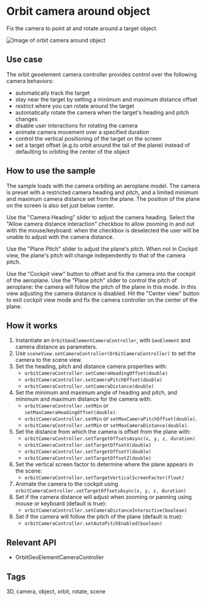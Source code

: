 # Orbit camera around object

Fix the camera to point at and rotate around a target object.

![Image of orbit camera around object](OrbitCameraAroundObject.png)

## Use case

The orbit geoelement camera controller provides control over the following camera behaviors:

*   automatically track the target
*   stay near the target by setting a minimum and maximum distance offset
*   restrict where you can rotate around the target
*   automatically rotate the camera when the target's heading and pitch changes
*   disable user interactions for rotating the camera
*   animate camera movement over a specified duration
*   control the vertical positioning of the target on the screen
*   set a target offset (e.g.to orbit around the tail of the plane) instead of defaulting to orbiting the center of the object

## How to use the sample

The sample loads with the camera orbiting an aeroplane model. The camera is preset with a restricted camera heading and pitch, and a limited minimum and maximum camera distance set from the plane. The position of the plane on the screen is also set just below center.

Use the "Camera Heading" slider to adjust the camera heading. Select the "Allow camera distance interaction" checkbox to allow zooming in and out with the mouse/keyboard: when the checkbox is deselected the user will be unable to adjust with the camera distance.

Use the "Plane Pitch" slider to adjust the plane's pitch. When not in Cockpit view, the plane's pitch will change independently to that of the camera pitch.

Use the "Cockpit view" button to offset and fix the camera into the cockpit of the aeroplane. Use the "Plane pitch" slider to control the pitch of aeroplane: the camera will follow the pitch of the plane in this mode. In this view adjusting the camera distance is disabled. Hit the "Center view" button to exit cockpit view mode and fix the camera controller on the center of the plane.

## How it works

1.  Instantiate an `OrbitGeoElementCameraController`, with `GeoElement` and camera distance as parameters.
2.  Use `sceneView.setCameraController(OrbitCameraController)` to set the camera to the scene view.
3.  Set the heading, pitch and distance camera properties with:
    *   `orbitCameraController.setCameraHeadingOffset(double)`
    *   `orbitCameraController.setCameraPitchOffset(double)`
    *   `orbitCameraController.setCameraDistance(double)`
4.  Set the minimum and maximum angle of heading and pitch, and minimum and maximum distance for the camera with:
    *   `orbitCameraController.setMin` or `setMaxCameraHeadingOffset(double)`.
    *   `orbitCameraController.setMin` or `setMaxCameraPitchOffset(double)`.
    *   `orbitCameraController.setMin` or `setMaxCameraDistance(double)`.
5.  Set the distance from which the camera is offset from the plane with:
    *   `orbitCameraController.setTargetOffsetsAsync(x, y, z, duration)`
    *   `orbitCameraController.setTargetOffsetX(double)`
    *   `orbitCameraController.setTargetOffsetY(double)`
    *   `orbitCameraController.setTargetOffsetZ(double)`
6.  Set the vertical screen factor to determine where the plane appears in the scene:
    *   `orbitCameraController.setTargetVerticalScreenFactor(float)`
7.  Animate the camera to the cockpit using `orbitCameraController.setTargetOffsetsAsync(x, y, z, duration)`
8.  Set if the camera distance will adjust when zooming or panning using mouse or keyboard (default is true):
    *   `orbitCameraController.setCameraDistanceInteractive(boolean)`
9.  Set if the camera will follow the pitch of the plane (default is true):
    *   `orbitCameraController.setAutoPitchEnabled(boolean)`

## Relevant API

*   OrbitGeoElementCameraController

## Tags

3D, camera, object, orbit, rotate, scene
